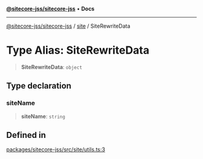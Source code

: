 [**@sitecore-jss/sitecore-jss**](../../README.md) • **Docs**

***

[@sitecore-jss/sitecore-jss](../../README.md) / [site](../README.md) / SiteRewriteData

# Type Alias: SiteRewriteData

> **SiteRewriteData**: `object`

## Type declaration

### siteName

> **siteName**: `string`

## Defined in

[packages/sitecore-jss/src/site/utils.ts:3](https://github.com/Sitecore/jss/blob/50bf04579b0cca04c7059f30ccf34e73b26a07bf/packages/sitecore-jss/src/site/utils.ts#L3)
